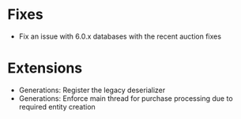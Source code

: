 # Fixes
* Fix an issue with 6.0.x databases with the recent auction fixes

# Extensions
* Generations: Register the legacy deserializer
* Generations: Enforce main thread for purchase processing due to required entity creation